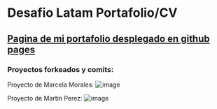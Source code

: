 <h1> Desafio Latam Portafolio/CV</h1>
<h2><a href="https://memereh.github.io/DLT-Portafolio/">Pagina de mi portafolio desplegado en github pages</a></h2>

<h3>Proyectos forkeados y comits:</h3>

Proyecto de Marcela Morales:
![image](https://github.com/user-attachments/assets/f2b965f6-2a90-4931-8674-eb5230429bcb)

Proyecto de Martin Perez:
![image](https://github.com/user-attachments/assets/b8ec6404-90bf-4927-901c-0610d8f6f959)
